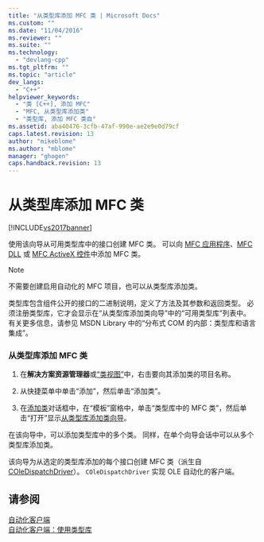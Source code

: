 ```yaml
---
title: "从类型库添加 MFC 类 | Microsoft Docs"
ms.custom: ""
ms.date: "11/04/2016"
ms.reviewer: ""
ms.suite: ""
ms.technology: 
  - "devlang-cpp"
ms.tgt_pltfrm: ""
ms.topic: "article"
dev_langs: 
  - "C++"
helpviewer_keywords: 
  - "类 [C++], 添加 MFC"
  - "MFC, 从类型库添加类"
  - "类型库, 添加 MFC 类自"
ms.assetid: aba40476-3cfb-47af-990e-ae2e9e0d79cf
caps.latest.revision: 13
author: "mikeblome"
ms.author: "mblome"
manager: "ghogen"
caps.handback.revision: 13
---
```

# 从类型库添加 MFC 类
[!INCLUDE[vs2017banner](../../assembler/inline/includes/vs2017banner.md)]

使用该向导从可用类型库中的接口创建 MFC 类。  可以向 [MFC 应用程序](../../mfc/reference/creating-an-mfc-application.md)、[MFC DLL](../../mfc/reference/creating-an-mfc-dll-project.md) 或 [MFC ActiveX 控件](../../mfc/reference/creating-an-mfc-activex-control.md)中添加 MFC 类。  
  
> [!NOTE]
>  不需要创建启用自动化的 MFC 项目，也可以从类型库添加类。  
  
 类型库包含组件公开的接口的二进制说明，定义了方法及其参数和返回类型。  必须注册类型库，它才会显示在“从类型库添加类向导”中的“可用类型库”列表中。  有关更多信息，请参见 MSDN Library 中的“分布式 COM 的内部：类型库和语言集成”。  
  
### 从类型库添加 MFC 类  
  
1.  在**解决方案资源管理器**或[“类视图”](http://msdn.microsoft.com/zh-cn/8d7430a9-3e33-454c-a9e1-a85e3d2db925)中，右击要向其添加类的项目名称。  
  
2.  从快捷菜单中单击“添加”，然后单击“添加类”。  
  
3.  在[添加类](../../ide/add-class-dialog-box.md)对话框中，在“模板”窗格中，单击“类型库中的 MFC 类”，然后单击“打开”显示[从类型库添加类向导](../../mfc/reference/add-class-from-typelib-wizard.md)。  
  
 在该向导中，可以添加类型库中的多个类。  同样，在单个向导会话中可以从多个类型库添加类。  
  
 该向导为从选定的类型库添加的每个接口创建 MFC 类（派生自 [COleDispatchDriver](../../mfc/reference/coledispatchdriver-class.md)）。  `COleDispatchDriver` 实现 OLE 自动化的客户端。  
  
## 请参阅  
 [自动化客户端](../../mfc/automation-clients.md)   
 [自动化客户端：使用类型库](../../mfc/automation-clients-using-type-libraries.md)